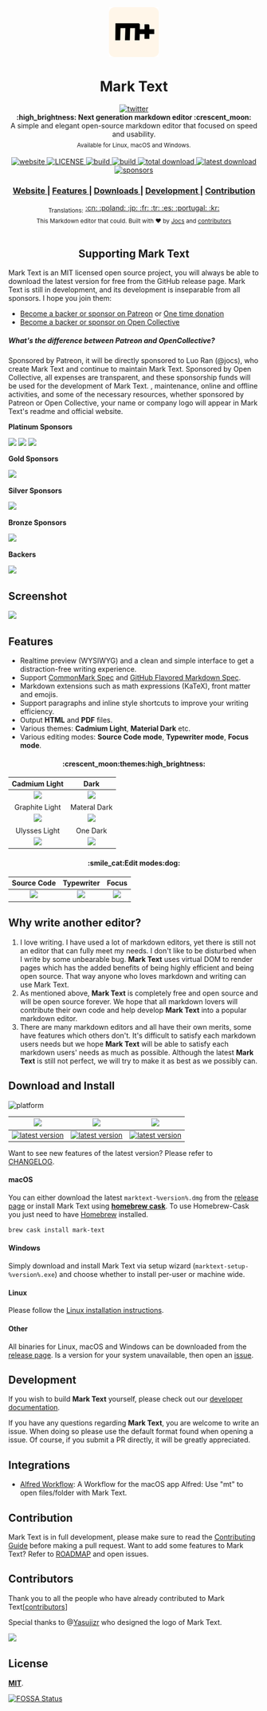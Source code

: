 <p align="center"><img src="https://raw.githubusercontent.com/marktext/marktext/master/static/logo-small.png" alt="Mark Text" width="100" height="100"></p>

<h1 align="center">Mark Text</h1>

<div align="center">
  <a href="https://twitter.com/intent/tweet?via=marktextme&url=https://github.com/marktext/marktext/&text=What%20do%20you%20want%20to%20say%20to%20app?&hashtags=happyMarkText">
    <img src="https://img.shields.io/twitter/url/https/github.com/marktext/marktext.svg?style=for-the-badge" alt="twitter">
  </a>
</div>
<div align="center">
  <strong>:high_brightness: Next generation markdown editor :crescent_moon:</strong><br>
  A simple and elegant open-source markdown editor that focused on speed and usability.<br>
  <sub>Available for Linux, macOS and Windows.</sub>
</div>

<br>

<div align="center">
  <!-- Version -->
  <a href="https://marktext.github.io/website">
    <img src="https://badge.fury.io/gh/jocs%2Fmarktext.svg" alt="website">
  </a>
  <!-- License -->
  <a href="https://github.com/marktext/marktext/blob/master/LICENSE">
    <img src="https://img.shields.io/github/license/marktext/marktext.svg" alt="LICENSE">
  </a>
  <!-- Build Status -->
  <a href="https://travis-ci.org/marktext/marktext/">
    <img src="https://travis-ci.org/marktext/marktext.svg?branch=master" alt="build">
  </a>
  <a href="https://ci.appveyor.com/project/marktext/marktext/branch/master">
    <img src="https://ci.appveyor.com/api/projects/status/l4gxgydj0i95hmxg/branch/master?svg=true" alt="build">
  </a>
  <!-- Downloads total -->
  <a href="https://github.com/marktext/marktext/releases">
    <img src="https://img.shields.io/github/downloads/marktext/marktext/total.svg" alt="total download">
  </a>
  <!-- Downloads latest release -->
  <a href="https://github.com/marktext/marktext/releases/latest">
    <img src="https://img.shields.io/github/downloads/marktext/marktext/v0.14.0/total.svg" alt="latest download">
  </a>
  <!-- sponsors -->
  <a href="https://opencollective.com/marktext">
    <img src="https://opencollective.com/marktext/tiers/silver-sponsors/badge.svg?label=SilverSponsors&color=brightgreen" alt="sponsors">
  </a>
</div>

<div align="center">
  <h3>
    <a href="https://marktext.app">
      Website
    </a>
    <span> | </span>
    <a href="https://github.com/marktext/marktext#features">
      Features
    </a>
    <span> | </span>
    <a href="https://github.com/marktext/marktext#download-and-install">
      Downloads
    </a>
    <span> | </span>
    <a href="https://github.com/marktext/marktext#development">
      Development
    </a>
    <span> | </span>
    <a href="https://github.com/marktext/marktext#contribution">
      Contribution
    </a>
  </h3>
</div>

<div align="center">
  <sub>Translations:</sub>
  <a href="https://github.com/marktext/marktext/blob/master/docs/i18n/zh_cn.md#readme">
    <span>:cn:</span>
  </a>
  <a href="https://github.com/marktext/marktext/blob/master/docs/i18n/pl.md#readme">
    <span>:poland:</span>
  </a>
  <a href="https://github.com/marktext/marktext/blob/master/docs/i18n/ja.md#readme">
    <span>:jp:</span>
  </a>
  <a href="https://github.com/marktext/marktext/blob/master/docs/i18n/french.md#readme">
    <span>:fr:</span>
  </a>
  <a href="https://github.com/marktext/marktext/blob/master/docs/i18n/tr.md#readme">
    <span>:tr:</span>
  </a>
  <a href="https://github.com/marktext/marktext/blob/master/docs/i18n/spanish.md#readme">
    <span>:es:</span>
  </a>
  <a href="https://github.com/marktext/marktext/blob/master/docs/i18n/pt.md#readme">
    <span>:portugal:</span>
  </a>
  <a href="https://github.com/marktext/marktext/blob/master/docs/i18n/ko.md#readme">
    <span>:kr:</span>
  </a>
</div>

<div align="center">
  <sub>This Markdown editor that could. Built with ❤︎ by
    <a href="https://github.com/Jocs">Jocs</a> and
    <a href="https://github.com/marktext/marktext/graphs/contributors">
      contributors
    </a>
  </sub>
</div>

<br />

<h2 align="center">Supporting Mark Text</h2>

Mark Text is an MIT licensed open source project, you will always be able to download the latest version for free from the GitHub release page. Mark Text is still in development, and its development is inseparable from all sponsors. I hope you join them:

- [Become a backer or sponsor on Patreon](https://www.patreon.com/ranluo) or [One time donation](https://github.com/Jocs/sponsor.me)
- [Become a backer or sponsor on Open Collective](https://opencollective.com/marktext)

##### What's the difference between Patreon and OpenCollective?

Sponsored by Patreon, it will be directly sponsored to Luo Ran (@jocs), who create Mark Text and continue to maintain Mark Text. Sponsored by Open Collective, all expenses are transparent, and these sponsorship funds will be used for the development of Mark Text. , maintenance, online and offline activities, and some of the necessary resources, whether sponsored by Patreon or Open Collective, your name or company logo will appear in Mark Text's readme and official website.

**Platinum Sponsors**

<a href="https://readme.io" target="_blank"><img src="https://raw.githubusercontent.com/marktext/marktext/master/docs/sponsor/readme.png" /></a>
<a href="https://qordoba.com" target="_blank"><img src="https://raw.githubusercontent.com/marktext/marktext/master/docs/sponsor/qordoba.png" /></a>
<a href="https://opencollective.com/marktext#platinum-sponsors">
 <img src="https://opencollective.com/marktext/tiers/platinum-sponsors.svg?avatarHeight=36&width=600">
</a>

**Gold Sponsors**

<a href="https://opencollective.com/marktext#platinum-sponsors">
  <img src="https://opencollective.com/marktext/tiers/gold-sponsors.svg?avatarHeight=36&width=600">
</a>

**Silver Sponsors**

<a href="https://opencollective.com/marktext#platinum-sponsors">
  <img src="https://opencollective.com/marktext/tiers/silver-sponsors.svg?avatarHeight=36&width=600">
</a>

**Bronze Sponsors**

<a href="https://opencollective.com/marktext#platinum-sponsors">
  <img src="https://opencollective.com/marktext/tiers/bronze-sponsors.svg?avatarHeight=36&width=600">
</a>

**Backers**

<a href="https://opencollective.com/marktext#backers">
  <img src="https://opencollective.com/marktext/tiers/backer.svg?avatarHeight=36&width=600">
</a>

## Screenshot

![](https://github.com/marktext/marktext/blob/master/docs/marktext.png?raw=true)

## Features

- Realtime preview (WYSIWYG) and a clean and simple interface to get a distraction-free writing experience.
- Support [CommonMark Spec](https://spec.commonmark.org/0.29/) and [GitHub Flavored Markdown Spec](https://github.github.com/gfm/).
- Markdown extensions such as math expressions (KaTeX), front matter and emojis.
- Support paragraphs and inline style shortcuts to improve your writing efficiency.
- Output **HTML** and **PDF** files.
- Various themes: **Cadmium Light**, **Material Dark** etc.
- Various editing modes: **Source Code mode**, **Typewriter mode**, **Focus mode**.

<h4 align="center">:crescent_moon:themes:high_brightness:</h4>

| Cadmium Light                                                                                              | Dark                                                                                                     |
|:----------------------------------------------------------------------------------------------------------:|:--------------------------------------------------------------------------------------------------------:|
| ![](https://github.com/marktext/marktext/blob/master/docs/themeImages/cadmium-light.png?raw=true)  | ![](https://github.com/marktext/marktext/blob/master/docs/themeImages/dark.png?raw=true)         |
| Graphite Light                                                                                             | Materal Dark                                                                                             |
| ![](https://github.com/marktext/marktext/blob/master/docs/themeImages/graphite-light.png?raw=true) | ![](https://github.com/marktext/marktext/blob/master/docs/themeImages/materal-dark.png?raw=true) |
| Ulysses Light                                                                                              | One Dark                                                                                                 |
| ![](https://github.com/marktext/marktext/blob/master/docs/themeImages/ulysses-light.png?raw=true)  | ![](https://github.com/marktext/marktext/blob/master/docs/themeImages/one-dark.png?raw=true)     |

<h4 align="center">:smile_cat:Edit modes:dog:</h4>

| Source Code                                                                    | Typewriter                                                                         | Focus                                                                         |
|:------------------------------------------------------------------------------:|:----------------------------------------------------------------------------------:|:-----------------------------------------------------------------------------:|
| ![](https://raw.githubusercontent.com/marktext/marktext/master/docs/source.gif) | ![](https://raw.githubusercontent.com/marktext/marktext/master/docs/typewriter.gif) | ![](https://raw.githubusercontent.com/marktext/marktext/master/docs/focus.gif) |

## Why write another editor?

1. I love writing. I have used a lot of markdown editors, yet there is still not an editor that can fully meet my needs. I don't like to be disturbed when I write by some unbearable bug. **Mark Text** uses virtual DOM to render pages which has the added benefits of being highly efficient and being open source. That way anyone who loves markdown and writing can use Mark Text.
2. As mentioned above, **Mark Text** is completely free and open source and will be open source forever. We hope that all markdown lovers will contribute their own code and help develop **Mark Text** into a popular markdown editor.
3. There are many markdown editors and all have their own merits, some have features which others don't. It's difficult to satisfy each markdown users needs but we hope **Mark Text** will be able to satisfy each markdown users' needs as much as possible. Although the latest **Mark Text** is still not perfect, we will try to make it as best as we possibly can.

## Download and Install

![platform](https://img.shields.io/static/v1.svg?label=Platform&message=Linux-64%20|%20macOS-64%20|%20Win-32%20|%20Win-64&style=for-the-badge)

| ![](https://raw.githubusercontent.com/wiki/ryanoasis/nerd-fonts/screenshots/v1.0.x/mac-pass-sm.png)                                                                                                  | ![](https://raw.githubusercontent.com/wiki/ryanoasis/nerd-fonts/screenshots/v1.0.x/windows-pass-sm.png)                                                                                                          | ![](https://raw.githubusercontent.com/wiki/ryanoasis/nerd-fonts/screenshots/v1.0.x/linux-pass-sm.png)                                                                                                                        |
|:----------------------------------------------------------------------------------------------------------------------------------------------------------------------------------------------------:|:----------------------------------------------------------------------------------------------------------------------------------------------------------------------------------------------------------------:|:----------------------------------------------------------------------------------------------------------------------------------------------------------------------------------------------------------------------------:|
| [![latest version](https://img.shields.io/github/downloads/marktext/marktext/latest/marktext-0.14.0.dmg.svg)](https://github.com/marktext/marktext/releases/download/v0.14.0/marktext-0.14.0.dmg) | [![latest version](https://img.shields.io/github/downloads/marktext/marktext/latest/marktext-setup-0.14.0.exe.svg)](https://github.com/marktext/marktext/releases/download/v0.14.0/marktext-setup-0.14.0.exe) | [![latest version](https://img.shields.io/github/downloads/marktext/marktext/latest/marktext-0.14.0-x86_64.AppImage.svg)](https://github.com/marktext/marktext/releases/download/v0.14.0/marktext-0.14.0-x86_64.AppImage) |

Want to see new features of the latest version? Please refer to [CHANGELOG](https://github.com/marktext/marktext/blob/master/.github/CHANGELOG.md).

#### macOS

You can either download the latest `marktext-%version%.dmg` from the [release page](https://github.com/marktext/marktext/releases/latest) or install Mark Text using [**homebrew cask**](https://github.com/caskroom/homebrew-cask). To use Homebrew-Cask you just need to have [Homebrew](https://brew.sh/) installed.

```bash
brew cask install mark-text
```

#### Windows

Simply download and install Mark Text via setup wizard (`marktext-setup-%version%.exe`) and choose whether to install per-user or machine wide.

#### Linux

Please follow the [Linux installation instructions](https://github.com/marktext/marktext/blob/master/docs/LINUX.md).

#### Other

All binaries for Linux, macOS and Windows can be downloaded from the [release page](https://github.com/marktext/marktext/releases/latest). Is a version for your system unavailable, then open an [issue](https://github.com/marktext/marktext/issues).

## Development

If you wish to build **Mark Text** yourself, please check out our [developer documentation](https://github.com/marktext/marktext/blob/master/.github/CONTRIBUTING.md#build-instructions).

If you have any questions regarding **Mark Text**, you are welcome to write an issue. When doing so please use the default format found when opening a issue. Of course, if you submit a PR directly, it will be greatly appreciated.

## Integrations

- [Alfred Workflow](http://www.packal.org/workflow/mark-text): A Workflow for the macOS app Alfred: Use "mt" to open files/folder with Mark Text.

## Contribution

Mark Text is in full development, please make sure to read the [Contributing Guide](https://github.com/marktext/marktext/blob/master/.github/CONTRIBUTING.md) before making a pull request. Want to add some features to Mark Text? Refer to [ROADMAP](https://github.com/marktext/marktext/blob/master/.github/ROADMAP.md) and open issues.

## Contributors

Thank you to all the people who have already contributed to Mark Text[[contributors](https://github.com/marktext/marktext/graphs/contributors)]

Special thanks to @[Yasujizr](https://github.com/Yasujizr) who designed the logo of Mark Text.

<a href="https://github.com/marktext/marktext/graphs/contributors"><img src="https://opencollective.com/marktext/contributors.svg?width=890" /></a>

## License

[**MIT**](https://github.com/marktext/marktext/blob/master/LICENSE).

[![FOSSA Status](https://app.fossa.io/api/projects/git%2Bgithub.com%2Fmarktext%2Fmarktext.svg?type=large)](https://app.fossa.io/projects/git%2Bgithub.com%2Fmarktext%2Fmarktext?ref=badge_large)
